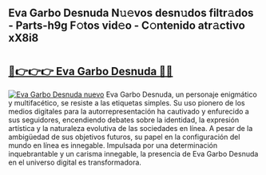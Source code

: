 ## Eva Garbo Desnuda N𝚞𝚎vos desn𝚞dos filtr𝚊dos - Parts-h9g F𝚘tos vid𝚎o - C𝚘ntenido atr𝚊ctivo xX8i8

# <h2><a href="http://mbboil0.tromn.icu/?c=Eva+Garbo+Desnuda">🔗👉👉👉 Eva Garbo Desnuda 🔗🔗</a></h2>

[![Eva Garbo Desnuda nuevo](https://i.imgur.com/pEAQMta.gif)](http://mbboil0.tromn.icu/?c=Eva+Garbo+Desnuda)
Eva Garbo Desnuda, un personaje enigmático y multifacético, se resiste a las etiquetas simples. Su uso pionero de los medios digitales para la autorrepresentación ha cautivado y enfurecido a sus seguidores, encendiendo debates sobre la identidad, la expresión artística y la naturaleza evolutiva de las sociedades en línea. A pesar de la ambigüedad de sus objetivos futuros, su papel en la configuración del mundo en línea es innegable. Impulsada por una determinación inquebrantable y un carisma innegable, la presencia de Eva Garbo Desnuda en el universo digital es transformadora.
